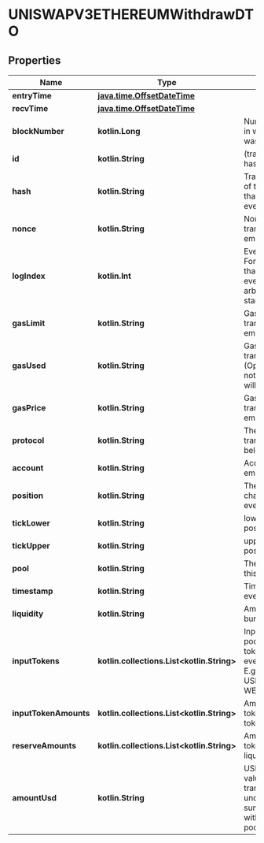 
# UNISWAPV3ETHEREUMWithdrawDTO

## Properties
Name | Type | Description | Notes
------------ | ------------- | ------------- | -------------
**entryTime** | [**java.time.OffsetDateTime**](java.time.OffsetDateTime.md) |  |  [optional]
**recvTime** | [**java.time.OffsetDateTime**](java.time.OffsetDateTime.md) |  |  [optional]
**blockNumber** | **kotlin.Long** | Number of block in which entity was recorded. |  [optional]
**id** | **kotlin.String** | (transaction hash)-(log index) |  [optional]
**hash** | **kotlin.String** | Transaction hash of the transaction that emitted this event |  [optional]
**nonce** | **kotlin.String** | Nonce of the transaction that emitted this event |  [optional]
**logIndex** | **kotlin.Int** | Event log index. For transactions that don&#39;t emit event, create arbitrary index starting from 0 |  [optional]
**gasLimit** | **kotlin.String** | Gas limit of the transaction that emitted this event |  [optional]
**gasUsed** | **kotlin.String** | Gas used in this transaction. (Optional because not every chain will support this) |  [optional]
**gasPrice** | **kotlin.String** | Gas price of the transaction that emitted this event |  [optional]
**protocol** | **kotlin.String** | The protocol this transaction belongs to |  [optional]
**account** | **kotlin.String** | Account that emitted this event |  [optional]
**position** | **kotlin.String** | The user position changed by this event |  [optional]
**tickLower** | **kotlin.String** | lower tick of position |  [optional]
**tickUpper** | **kotlin.String** | upper tick of position |  [optional]
**pool** | **kotlin.String** | The pool involving this event |  [optional]
**timestamp** | **kotlin.String** | Timestamp of this event |  [optional]
**liquidity** | **kotlin.String** | Amount of liquidity burned |  [optional]
**inputTokens** | **kotlin.collections.List&lt;kotlin.String&gt;** | Input tokens of the pool (not input tokens of the event/transaction). E.g. WETH and USDC from a WETH-USDC pool |  [optional]
**inputTokenAmounts** | **kotlin.collections.List&lt;kotlin.String&gt;** | Amount of input tokens in the token&#39;s native unit |  [optional]
**reserveAmounts** | **kotlin.collections.List&lt;kotlin.String&gt;** | Amount of input tokens in the liquidity pool |  [optional]
**amountUsd** | **kotlin.String** | USD-normalized value of the transaction of the underlying (e.g. sum of tokens withdrawn from a pool) |  [optional]



